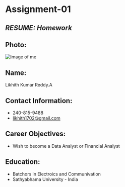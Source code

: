 # Assignment-01
## *RESUME: Homework*

## Photo:

![Image of me](https://user-images.githubusercontent.com/89957637/132108909-ca719f4e-db29-41b1-b441-d3ccb73ae45a.jpg)

## **Name:**
Likhith Kumar Reddy.A

## **Contact Information:**
- 240-815-9488
- likhith1702@gmail.com

## **Career Objectives:**
- Wish to become a Data Analyst or Financial Analyst

## **Education:**
- Batchors in Electroics and Communivation
- Sathyabhama University - India

